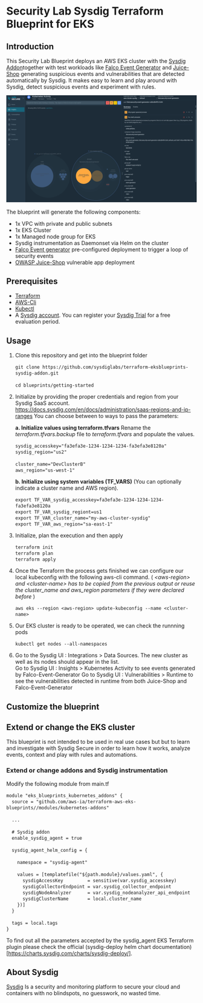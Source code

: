 # Security Lab Sysdig Terraform Blueprint for EKS

## Introduction

This Security Lab Blueprint deploys an AWS EKS cluster with the [Sysdig Addon](https://registry.terraform.io/modules/sysdiglabs/sysdig-addon/eksblueprints/latest)together with test workloads like [Falco Event Generator](https://github.com/falcosecurity/event-generator) and [Juice-Shop](https://owasp.org/www-project-juice-shop/) generating suspicious events and vulnerabilities that are detected automatically by Sysdig. It makes easy to learn and play around with Sysdig, detect suspicious events and experiment with rules.

<img src="../../resources/sysdig_falco-event-generator.png" width="800" alt="Sysdig Secure UI showing Falco-Generator imitating a threatening workload">

The blueprint will generate the following components:

* 1x VPC with private and public subnets
* 1x EKS Cluster
* 1x Managed node group for EKS
* Sysdig instrumentation as Daemonset via Helm on the cluster
* [Falco Event generator](https://falco.org/docs/event-sources/sample-events/) pre-configured deployment to trigger a loop of security events
* [OWASP Juice-Shop](https://github.com/juice-shop/juice-shop) vulnerable app deployment


## Prerequisites

* [Terraform](https://learn.hashicorp.com/tutorials/terraform/install-cli)
* [AWS-Cli](https://docs.aws.amazon.com/cli/latest/userguide/getting-started-install.html)
* [Kubectl](https://kubernetes.io/docs/tasks/tools/#kubectl)
* A [Sysdig account](https://sysdig.com/company/start-free/). You can register your [Sysdig Trial](https://sysdig.com/company/start-free/) for a free evaluation period.

## Usage

1. Clone this repository and get into the blueprint folder

    ````
    git clone https://github.com/sysdiglabs/terraform-eksblueprints-sysdig-addon.git

    cd blueprints/getting-started
    ````

2. Initialize by providing the proper credentials and region from your Sysdig SaaS account.
https://docs.sysdig.com/en/docs/administration/saas-regions-and-ip-ranges
You can choose between to ways to pass the parameters:

    **a. Initialize values using terraform.tfvars**
    Rename the *terraform.tfvars.backup* file to *terraform.tfvars* and populate the values.
    ```
    sysdig_accesskey="fa3efa3e-1234-1234-1234-fa3efa3e8120a"
    sysdig_region="us2"

    cluster_name="DevClusterB"
    aws_region="us-west-1"
    ```
    **b. Initialize using system variables (TF_VARS)**
    (You can optionally indicate a cluster name and AWS region).
    ```
    export TF_VAR_sysdig_accesskey=fa3efa3e-1234-1234-1234-fa3efa3e8120a
    export TF_VAR_sysdig_regiont=us1
    export TF_VAR_cluster_name="my-aws-cluster-sysdig"
    export TF_VAR_aws_region="sa-east-1"
    ```
1. Initialize, plan the execution and then apply

    ```
    terraform init
    terraform plan
    terraform apply
    ```
2. Once the Terraform the process gets finished we can configure our local kubeconfig with the following aws-cli command. ( *\<aws-region\> and \<cluster-name\> has to be copied from the previous output or reuse the cluster_name and aws_region parameters if they were declared before* )
    ```
    aws eks --region <aws-region> update-kubeconfig --name <cluster-name>
    ```
3. Our EKS cluster is ready to be operated, we can check the runnning pods
    ```
    kubectl get nodes --all-namespaces
    ```
4. Go to the Sysdig UI : Integrations > Data Sources. The new cluster as well as its nodes should appear in the list.  
   Go to Sysdig UI : Insights > Kubernetes Activity to see events generated by Falco-Event-Generator
   Go to Sysdig UI : Vulnerabilities > Runtime to see the vulnerabilities detected in runtime from both Juice-Shop and Falco-Event-Generator

## Customize the blueprint

## Extend or change the EKS cluster

This blueprint is not intended to be used in real use cases but but to learn and investigate with Sysdig Secure in order to learn how it works, analyze events, context and play with rules and automations.

### Extend or change addons and Sysdig instrumentation

Modify the following module from main.tf

```
module "eks_blueprints_kubernetes_addons" {
  source = "github.com/aws-ia/terraform-aws-eks-blueprints//modules/kubernetes-addons"

  ...

  # Sysdig addon
  enable_sysdig_agent = true

  sysdig_agent_helm_config = {

    namespace = "sysdig-agent"

    values = [templatefile("${path.module}/values.yaml", {
      sysdigAccessKey         = sensitive(var.sysdig_accesskey)
      sysdigCollectorEndpoint = var.sysdig_collector_endpoint
      sysdigNodeAnalyzer      = var.sysdig_nodeanalyzer_api_endpoint
      sysdigClusterName       = local.cluster_name
    })]
  }

  tags = local.tags
}
```
To find out all the parameters accepted by the sysdig_agent EKS Terraform plugin please check the official (sysdig-deploy helm chart documentation)[https://charts.sysdig.com/charts/sysdig-deploy/].

## About Sysdig

[Sysdig](https://sysdig.com) Is a security and monitoring platform to secure your cloud and containers with no blindspots, no guesswork, no wasted time.
